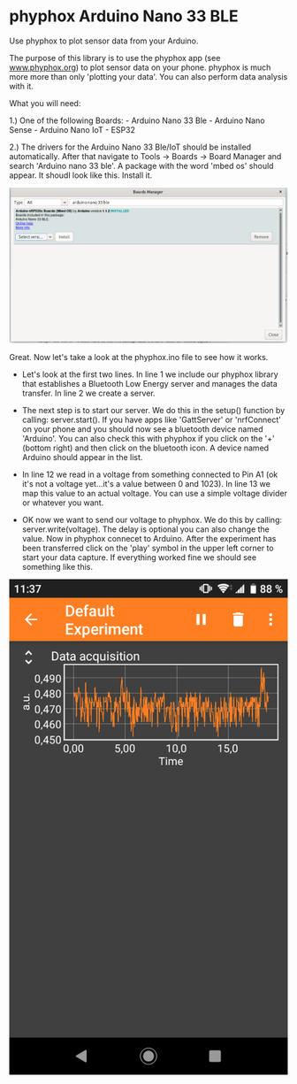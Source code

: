 # phyphox Arduino Nano 33 BLE 
Use phyphox to plot sensor data from your Arduino. 

The purpose of this library is to use the phyphox app (see www.phyphox.org) to plot sensor data on your phone. phyphox is much more more than only 'plotting your data'. You can also perform data analysis with it. 


What you will need:

1.) One of the following Boards:
    - Arduino Nano 33 Ble 
    - Arduino Nano Sense
    - Arduino Nano IoT
    - ESP32

2.) The drivers for the Arduino Nano 33 Ble/IoT should be installed automatically. After that navigate to Tools -> Boards -> Board Manager and search 'Arduino nano 33 ble'. A package with the word 'mbed os' should appear. It shoudl look like this. Install it.

![alt text](https://github.com/AlexanderKrampe/Mbed-ArduinoNano33BLE/blob/master/IDE.png)


Great. Now let's take a look at the phyphox.ino file to see how it works. 

- Let's look at the first two lines. 
In line 1 we include our phyphox library that establishes a Bluetooth Low Energy server and manages the data transfer. In line 2 we create a server. 

- The next step is to start our server. We do this in the setup() function by calling: server.start(). If you have apps like 'GattServer' or 'nrfConnect' on your phone and you should now see a bluetooth device named 'Arduino'. You can also check this with phyphox if you click on the '+' (bottom right) and then click on the bluetooth icon. A device named Arduino should appear in the list. 

- In line 12 we read in a voltage from something connected to Pin A1 (ok it's not a voltage yet...it's a value between 0 and 1023). In line 13 we map this value to an actual voltage. You can use a simple voltage divider or whatever you want. 


- OK now we want to send our voltage to phyphox. We do this by calling: server.write(voltage). The delay is optional you can also change the value. Now in phyphox connecet to Arduino. After the experiment has been transferred click on the 'play' symbol in the upper left corner to start your data capture. If everything worked fine we should see something like this. 

![alt text](https://github.com/AlexanderKrampe/Mbed-ArduinoNano33BLE/blob/master/exp.png)
